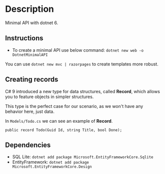 # Description

Minimal API with dotnet 6.

## Instructions

- To create a minimal API use below command:
    `dotnet new web -o DotnetMinimalAPI`

You can use `dotnet new mvc | razorpages` to create templates more robust.

## Creating records

C# 9 introduced a new type for data structures, called **Record**, which allows you to feature objects in simpler structures.

This type is the perfect case for our scenario, as we won't have any behavior here, just data.

In `Models/Todo.cs` we can see an example of **Record**.

`public record Todo(Guid Id, string Title, bool Done);`

## Dependencies

- SQL Lite:
    `dotnet add package Microsoft.EntityFrameworkCore.Sqlite`
- EntityFramework:
    `dotnet add package Microsoft.EntityFrameworkCore.Design`